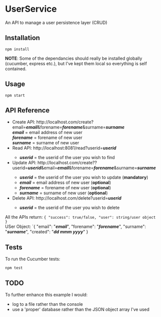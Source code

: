 # UserService
An API to manage a user persistence layer (CRUD)
## Installation
```
npm install
```
**NOTE**: Some of the dependancies should really be installed globally (cucumber, express etc.), but I've kept them local so everything is self contained. 
## Usage
```
npm start
```
## API Reference
- Create API: http<span/>://localhost.com/create?email=**_email_**&forename=**_forename_**&surname=**_surname_**  
**_email_** = email address of new user  
**_forename_** = forename of new user  
**_surname_** = surname of new user
- Read API: http<span/>://localhost:8081/read?userid=**_userid_**  
    - **_userid_** = the userid of the user you wish to find
- Update API: http<span/>://localhost.com/create??userid=**_userid_**&email=**_email_**&forename=**_forename_**&surname=**_surname_**  
    - **_userid_** = the userid of the user you wish to update (**mandatory**)  
    - **_email_** = email address of new user (**optional**)  
    - **_forename_** = forename of new user (**optional**)  
    - **_surname_** = surname of new user (**optional**) 
- Delete API: http<span/>://localhost.com/delete?userid=**_userid_**  
    - **_userid_** = the userid of the user you wish to delete  

All the APIs return:
    `{ "success": true/false, "user": string/user object }`  
USer Object:
    `{ "email": "**_email_**", "forename": "**_forename_**", "surname": "**_surname_**", "created": "**_dd mmm yyyy_**" }  

## Tests
To run the Cucumber tests:
```
npm test
```
## TODO  
To further enhance this example I would:
- log to a file rather than the console
- use a 'proper' database rather than the JSON object array I've used